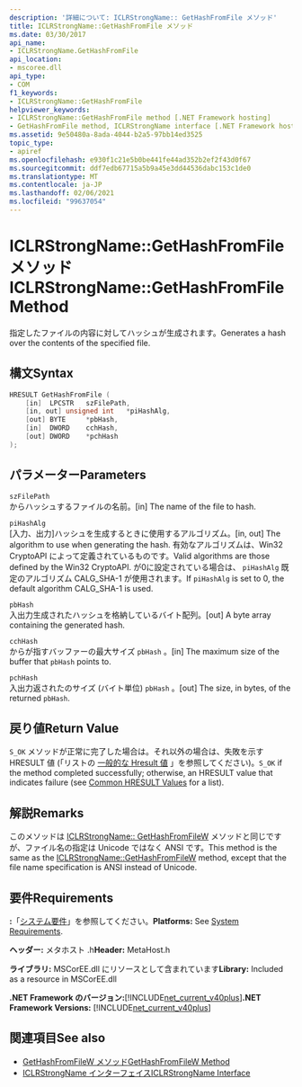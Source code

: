 ```yaml
---
description: '詳細について: ICLRStrongName:: GetHashFromFile メソッド'
title: ICLRStrongName::GetHashFromFile メソッド
ms.date: 03/30/2017
api_name:
- ICLRStrongName.GetHashFromFile
api_location:
- mscoree.dll
api_type:
- COM
f1_keywords:
- ICLRStrongName::GetHashFromFile
helpviewer_keywords:
- ICLRStrongName::GetHashFromFile method [.NET Framework hosting]
- GetHashFromFile method, ICLRStrongName interface [.NET Framework hosting]
ms.assetid: 9e50480a-8ada-4044-b2a5-97bb14ed3525
topic_type:
- apiref
ms.openlocfilehash: e930f1c21e5b0be441fe44ad352b2ef2f43d0f67
ms.sourcegitcommit: ddf7edb67715a5b9a45e3dd44536dabc153c1de0
ms.translationtype: MT
ms.contentlocale: ja-JP
ms.lasthandoff: 02/06/2021
ms.locfileid: "99637054"
---
```

# <a name="iclrstrongnamegethashfromfile-method"></a><span data-ttu-id="883f7-103">ICLRStrongName::GetHashFromFile メソッド</span><span class="sxs-lookup"><span data-stu-id="883f7-103">ICLRStrongName::GetHashFromFile Method</span></span>

<span data-ttu-id="883f7-104">指定したファイルの内容に対してハッシュが生成されます。</span><span class="sxs-lookup"><span data-stu-id="883f7-104">Generates a hash over the contents of the specified file.</span></span>  
  
## <a name="syntax"></a><span data-ttu-id="883f7-105">構文</span><span class="sxs-lookup"><span data-stu-id="883f7-105">Syntax</span></span>  
  
```cpp  
HRESULT GetHashFromFile (  
    [in]  LPCSTR   szFilePath,  
    [in, out] unsigned int   *piHashAlg,
    [out] BYTE     *pbHash,
    [in]  DWORD    cchHash,
    [out] DWORD    *pchHash  
);  
```  
  
## <a name="parameters"></a><span data-ttu-id="883f7-106">パラメーター</span><span class="sxs-lookup"><span data-stu-id="883f7-106">Parameters</span></span>  

 `szFilePath`  
 <span data-ttu-id="883f7-107">からハッシュするファイルの名前。</span><span class="sxs-lookup"><span data-stu-id="883f7-107">[in] The name of the file to hash.</span></span>  
  
 `piHashAlg`  
 <span data-ttu-id="883f7-108">[入力、出力]ハッシュを生成するときに使用するアルゴリズム。</span><span class="sxs-lookup"><span data-stu-id="883f7-108">[in, out] The algorithm to use when generating the hash.</span></span> <span data-ttu-id="883f7-109">有効なアルゴリズムは、Win32 CryptoAPI によって定義されているものです。</span><span class="sxs-lookup"><span data-stu-id="883f7-109">Valid algorithms are those defined by the Win32 CryptoAPI.</span></span> <span data-ttu-id="883f7-110">が0に設定されている場合は、 `piHashAlg` 既定のアルゴリズム CALG_SHA-1 が使用されます。</span><span class="sxs-lookup"><span data-stu-id="883f7-110">If `piHashAlg` is set to 0, the default algorithm CALG_SHA-1 is used.</span></span>  
  
 `pbHash`  
 <span data-ttu-id="883f7-111">入出力生成されたハッシュを格納しているバイト配列。</span><span class="sxs-lookup"><span data-stu-id="883f7-111">[out] A byte array containing the generated hash.</span></span>  
  
 `cchHash`  
 <span data-ttu-id="883f7-112">からが指すバッファーの最大サイズ `pbHash` 。</span><span class="sxs-lookup"><span data-stu-id="883f7-112">[in] The maximum size of the buffer that `pbHash` points to.</span></span>  
  
 `pchHash`  
 <span data-ttu-id="883f7-113">入出力返されたのサイズ (バイト単位) `pbHash` 。</span><span class="sxs-lookup"><span data-stu-id="883f7-113">[out] The size, in bytes, of the returned `pbHash`.</span></span>  
  
## <a name="return-value"></a><span data-ttu-id="883f7-114">戻り値</span><span class="sxs-lookup"><span data-stu-id="883f7-114">Return Value</span></span>  

 <span data-ttu-id="883f7-115">`S_OK` メソッドが正常に完了した場合は。それ以外の場合は、失敗を示す HRESULT 値 (「リストの [一般的な Hresult 値](/windows/win32/seccrypto/common-hresult-values) 」を参照してください)。</span><span class="sxs-lookup"><span data-stu-id="883f7-115">`S_OK` if the method completed successfully; otherwise, an HRESULT value that indicates failure (see [Common HRESULT Values](/windows/win32/seccrypto/common-hresult-values) for a list).</span></span>  
  
## <a name="remarks"></a><span data-ttu-id="883f7-116">解説</span><span class="sxs-lookup"><span data-stu-id="883f7-116">Remarks</span></span>  

 <span data-ttu-id="883f7-117">このメソッドは [ICLRStrongName:: GetHashFromFileW](iclrstrongname-gethashfromfilew-method.md) メソッドと同じですが、ファイル名の指定は Unicode ではなく ANSI です。</span><span class="sxs-lookup"><span data-stu-id="883f7-117">This method is the same as the [ICLRStrongName::GetHashFromFileW](iclrstrongname-gethashfromfilew-method.md) method, except that the file name specification is ANSI instead of Unicode.</span></span>  
  
## <a name="requirements"></a><span data-ttu-id="883f7-118">要件</span><span class="sxs-lookup"><span data-stu-id="883f7-118">Requirements</span></span>  

 <span data-ttu-id="883f7-119">**:**「[システム要件](../../get-started/system-requirements.md)」を参照してください。</span><span class="sxs-lookup"><span data-stu-id="883f7-119">**Platforms:** See [System Requirements](../../get-started/system-requirements.md).</span></span>  
  
 <span data-ttu-id="883f7-120">**ヘッダー:** メタホスト .h</span><span class="sxs-lookup"><span data-stu-id="883f7-120">**Header:** MetaHost.h</span></span>  
  
 <span data-ttu-id="883f7-121">**ライブラリ:** MSCorEE.dll にリソースとして含まれています</span><span class="sxs-lookup"><span data-stu-id="883f7-121">**Library:** Included as a resource in MSCorEE.dll</span></span>  
  
 <span data-ttu-id="883f7-122">**.NET Framework のバージョン:**[!INCLUDE[net_current_v40plus](../../../../includes/net-current-v40plus-md.md)]</span><span class="sxs-lookup"><span data-stu-id="883f7-122">**.NET Framework Versions:** [!INCLUDE[net_current_v40plus](../../../../includes/net-current-v40plus-md.md)]</span></span>  
  
## <a name="see-also"></a><span data-ttu-id="883f7-123">関連項目</span><span class="sxs-lookup"><span data-stu-id="883f7-123">See also</span></span>

- [<span data-ttu-id="883f7-124">GetHashFromFileW メソッド</span><span class="sxs-lookup"><span data-stu-id="883f7-124">GetHashFromFileW Method</span></span>](iclrstrongname-gethashfromfilew-method.md)
- [<span data-ttu-id="883f7-125">ICLRStrongName インターフェイス</span><span class="sxs-lookup"><span data-stu-id="883f7-125">ICLRStrongName Interface</span></span>](iclrstrongname-interface.md)
